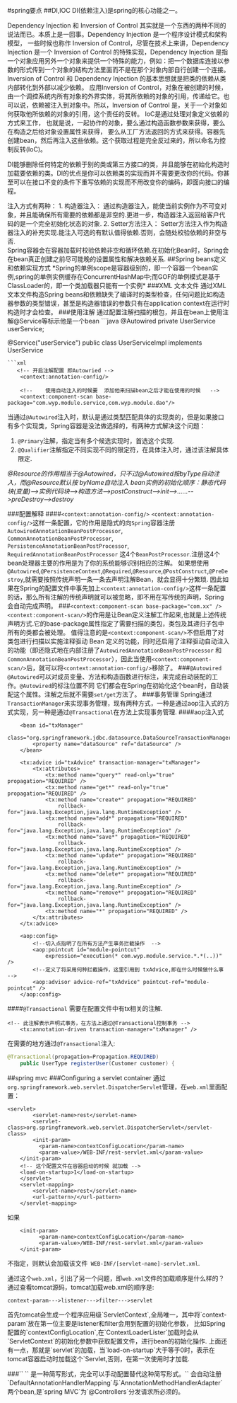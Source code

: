 #spring要点
##DI,IOC
DI(依赖注入)是spring的核心功能之一。
<p>Dependency Injection 和 Inversion of Control 其实就是一个东西的两种不同的说法而已。本质上是一回事。Dependency Injection 是一个程序设计模式和架构模型， 一些时候也称作 Inversion of Control，尽管在技术上来讲，Dependency Injection 是一个 Inversion of Control 的特殊实现，Dependency Injection 是指一个对象应用另外一个对象来提供一个特殊的能力，例如：把一个数据库连接以参数的形式传到一个对象的结构方法里面而不是在那个对象内部自行创建一个连接。Inversion of Control 和 Dependency Injection 的基本思想就是把类的依赖从类内部转化到外部以减少依赖。 应用Inversion of Control，对象在被创建的时候，由一个调控系统内所有对象的外界实体，将其所依赖的对象的引用，传递给它。也可以说，依赖被注入到对象中。所以，Inversion of Control 是，关于一个对象如何获取他所依赖的对象的引用，这个责任的反转。
IoC是通过处理对象定义依赖的方式来工作， 也就是说，一起协作的对象，要么通过构造函数参数来获得，要么在构造之后给对象设置属性来获得， 要么从工厂方法返回的方式来获得。容器先创建bean，然后再注入这些依赖。这个获取过程是完全反过来的，所以命名为控制反转(IoC)。</p>

<p>DI能够删除任何特定的依赖于别的类或第三方接口的类，并且能够在初始化构造时加载要依赖的类。DI的优点是你可以依赖类的实现而并不需要更改你的代码。你甚至可以在接口不变的条件下重写依赖的实现而不用改变你的编码，即面向接口的编程。</p>
注入方式有两种：
1.	构造器注入：
     通过构造器注入，能使当前实例作为不可变对象，并且能确保所有需要的依赖都是非空的.更进一步，构造器注入返回给客户代码的是一个完全初始化状态的对象.
2.	Setter方法注入：
       Setter方法注入作为构造器注入的补充实现.能注入可选的有默认值得依赖.否则，会随处校验依赖的非空与否.<br/>
Spring容器会在容器加载时校验依赖非空和循环依赖.在初始化Bean时，Spring会在bean真正创建之前尽可能晚的设置属性和解决依赖关系.
##Spring beans定义和依赖实现方式
*Spring的单例scope是容器级别的，即一个容器一个bean实例,spring的单例实例缓存在ConcurrentHashMap中;而GOF的单例模式是基于ClassLoader的，即一个类加载器只能有一个实例*
###XML 文本文件
通过XML文本文件构造Spring beans和依赖缺失了编译时的类型检查，任何问题比如构造器参数的类型错误，甚至是构造器错误的参数只有在application context在运行时构造时才会检查。
###使用注解
通过配置注解扫描的根包，并且在bean上使用注解@Service等标示他是一个bean
```java
@Autowired
private UserService userService;
	
@Service("userService")
public class UserServiceImpl implements UserService
```
```xml
   <!-- 开启注解配置 即Autowried -->  
    <context:annotation-config/>  
    
    <!--    使用自动注入的时候要  添加他来扫描bean之后才能在使用的时候   -->
    <context:component-scan base-package="com.wyp.module.service,com.wyp.module.dao"/>  
```
当通过`@Autowired`注入时，默认是通过类型匹配具体的实现类的，但是如果接口有多个实现类，Spring容器是没法做选择的，有两种方式解决这个问题：
1.	`@Primary`注解，指定当有多个候选实现时，首选这个实现.
2.	`@Qualifier`注解指定不同实现不同的限定符，在具体注入时，通过该注解具体限定.

*@Resource的作用相当于@Autowired，只不过@Autowired按byType自动注入，而@Resource默认按 byName自动注入*
*bean实例的初始化顺序：静态代码块(变量)-->实例代码块-->构造方法-->postConstruct-->init-->......-->preDestroy-->destroy*

###配置解释
####`<context:annotation-config/>`
 `<context:annotation-config/>`这样一条配置，它的作用是隐式的向`Spring`容器注册
                           `AutowiredAnnotationBeanPostProcessor`,
                           `CommonAnnotationBeanPostProcessor`,
                           `PersistenceAnnotationBeanPostProcessor`,
                           `RequiredAnnotationBeanPostProcessor` 
 这4个`BeanPostProcessor`.注册这4个bean处理器主要的作用是为了你的系统能够识别相应的注解。
 如果想使用`@Autowired`,`@PersistenceContext`,`@Required`,`@Resource`,`@PostConstruct`,`@PreDestroy`,就需要按照传统声明一条一条去声明注解Bean，就会显得十分繁琐.
 因此如果在Spring的配置文件中事先加上`<context:annotation-config/>`这样一条配置的话，那么所有注解的传统声明就可以被忽略，即不用在写传统的声明，Spring会自动完成声明。
 ###`<context:component-scan base-package="com.xx" />`
 `<context:component-scan/>`的作用是让Bean定义注解工作起来,也就是上述传统声明方式.它的base-package属性指定了需要扫描的类包，类包及其递归子包中所有的类都会被处理。
 值得注意的是`<context:component-scan/>`不但启用了对类包进行扫描以实施注释驱动 Bean 定义的功能，同时还启用了注释驱动自动注入的功能（即还隐式地在内部注册了`AutowiredAnnotationBeanPostProcessor`
 和`CommonAnnotationBeanPostProcessor`），因此当使用`<context:component-scan/>`后，就可以将`<context:annotation-config/>`移除了。
 ###`@Autowired`
 `@Autowired`可以对成员变量、方法和构造函数进行标注，来完成自动装配的工作。`@Autowired`的标注位置不同
 它们都会在Spring在初始化这个bean时，自动装配这个属性。注解之后就不需要`set/get`方法了。
###事务管理
Spring通过`TransactionManager`来实现事务管理，现有两种方式，一种是通过aop注入式的方式实现，另一种是通过`@Transactional`在方法上实现事务管理.
####aop注入式
```
    <bean id="txManager"
		class="org.springframework.jdbc.datasource.DataSourceTransactionManager">
		<property name="dataSource" ref="dataSource" />
	</bean>

    <tx:advice id="txAdvice" transaction-manager="txManager">
		<tx:attributes>
			<tx:method name="query*" read-only="true" propagation="REQUIRED" />
			<tx:method name="get*" read-only="true" propagation="REQUIRED" />
			<tx:method name="create*" propagation="REQUIRED"
				rollback-for="java.lang.Exception,java.lang.RuntimeException" />
			<tx:method name="add*" propagation="REQUIRED"
				rollback-for="java.lang.Exception,java.lang.RuntimeException" />
			<tx:method name="save*" propagation="REQUIRED"
				rollback-for="java.lang.Exception,java.lang.RuntimeException" />
			<tx:method name="update*" propagation="REQUIRED"
				rollback-for="java.lang.Exception,java.lang.RuntimeException" />
			<tx:method name="delete*" propagation="REQUIRED"
				rollback-for="java.lang.Exception,java.lang.RuntimeException" />
			<tx:method name="remove*" propagation="REQUIRED"
				rollback-for="java.lang.Exception,java.lang.RuntimeException" />
			<tx:method name="*" propagation="REQUIRED" />
		</tx:attributes>
	</tx:advice>

	<aop:config>
		<!--切入点指明了在所有方法产生事务拦截操作  -->
		<aop:pointcut id="module-pointcut"
			expression="execution(* com.wyp.module.service.*.*(..))" />
		<!--定义了将采用何种拦截操作，这里引用到 txAdvice,即在什么时候做什么事  -->
		<aop:advisor advice-ref="txAdvice" pointcut-ref="module-pointcut" />
	</aop:config>
```
####`@Transactional`
需要在配置文件中有tx相关的注解.
```
<!-- 此注解表示声明式事务，在方法上通过@Transactional控制事务 -->
    <tx:annotation-driven transaction-manager="txManager" />
```
在需要的地方通过`@Transactional`注入:
```java
@Transactional(propagation=Propagation.REQUIRED)
	public UserType registerUser(Customer customer) {
```
##spring mvc
###Configuring a servlet container
通过`org.springframework.web.servlet.DispatcherServlet`管理，在`web.xml`里面配置：
```
<servlet>
        <servlet-name>rest</servlet-name>
        <servlet-class>org.springframework.web.servlet.DispatcherServlet</servlet-class>
        <init-param>  
	      <param-name>contextConfigLocation</param-name>  
          <param-value>/WEB-INF/rest-servlet.xml</param-value>  
	</init-param>
	<!-- 这个配置文件在容器启动的时候 就加载 -->
    <load-on-startup>1</load-on-startup>
    </servlet>
    <servlet-mapping>
        <servlet-name>rest</servlet-name>
        <url-pattern>/</url-pattern>
    </servlet-mapping>
```
如果
```
    <init-param>  
	      <param-name>contextConfigLocation</param-name>  
          <param-value>/WEB-INF/rest-servlet.xml</param-value>  
	</init-param>
```
不指定，则默认会加载该文件` WEB-INF/[servlet-name]-servlet.xml`.

通过这个`web.xml`，引出了另一个问题，即`web.xml`文件的加载顺序是什么样的？
通过查看tomcat源码，tomcat加载web.xml的顺序是:
```
context-param--->listener--->filter--->servlet
```
<p>
首先tomcat会生成一个程序应用级`ServletContext`,全局唯一，其中将`context-param`放在第一位主要是listener和filter会用到配置的初始化参数，
比如Spring配置的`contextConfigLocation`,在`ContextLoaderLister`加载时会从`ServletContext`的初始化参数中获取配置文件，进行bean的初始化操作.
上面还有一点，那就是`servlet`的加载，当`load-on-startup`大于等于0时，表示在tomcat容器启动时加载这个`Servlet,否则，在第一次使用时才加载.
</p>
###`<mvc:annotation-driven />`
`<mvc:annotation-driven />` 是一种简写形式，完全可以手动配置替代这种简写形式。`<mvc:annotation-driven />`
会自动注册`DefaultAnnotationHandlerMapping`与`AnnotationMethodHandlerAdapter` 两个bean,是`spring MVC`为`@Controllers`分发请求所必须的。

